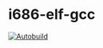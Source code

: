# i686-elf-gcc
 
[![Autobuild](https://github.com/0Nera/i686-elf-gcc/actions/workflows/build.yml/badge.svg)](https://github.com/0Nera/i686-elf-gcc/actions/workflows/build.yml)